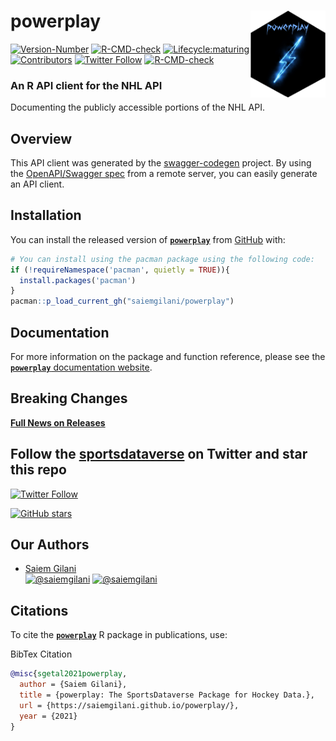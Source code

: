 
# powerplay <a href='https://saiemgilani.github.io/powerplay/'><img src="man/figures/logo.png" align="right" height="139"/></a>

<!-- badges: start -->

[![Version-Number](https://img.shields.io/github/r-package/v/saiemgilani/powerplay?label=powerplay&logo=R&style=for-the-badge)](https://github.com/saiemgilani/powerplay/)
[![R-CMD-check](https://img.shields.io/github/workflow/status/saiemgilani/powerplay/R-CMD-check?label=R-CMD-Check&logo=R&logoColor=white&style=for-the-badge)](https://github.com/saiemgilani/powerplay/actions/workflows/R-CMD-check.yaml)
[![Lifecycle:maturing](https://img.shields.io/badge/lifecycle-maturing-blue.svg?style=for-the-badge&logo=github)](https://github.com/saiemgilani/powerplay/)
[![Contributors](https://img.shields.io/github/contributors/saiemgilani/powerplay?style=for-the-badge)](https://github.com/saiemgilani/powerplay/graphs/contributors)
[![Twitter
Follow](https://img.shields.io/twitter/follow/sportsdataverse?color=blue&label=%40sportsdataverse&logo=twitter&style=for-the-badge)](https://twitter.com/sportsdataverse)
[![R-CMD-check](https://github.com/saiemgilani/powerplay/workflows/R-CMD-check/badge.svg)](https://github.com/saiemgilani/powerplay/actions)

<!-- badges: end -->

### An R API client for the NHL API

Documenting the publicly accessible portions of the NHL API.

## Overview

This API client was generated by the
[swagger-codegen](https://github.com/swagger-api/swagger-codegen)
project. By using the [OpenAPI/Swagger
spec](https://github.com/swagger-api/swagger-spec) from a remote server,
you can easily generate an API client.

## **Installation**

You can install the released version of
[**`powerplay`**](https://github.com/saiemgilani/powerplay/) from
[GitHub](https://github.com/saiemgilani/powerplay) with:

``` r
# You can install using the pacman package using the following code:
if (!requireNamespace('pacman', quietly = TRUE)){
  install.packages('pacman')
}
pacman::p_load_current_gh("saiemgilani/powerplay")
```

## Documentation

For more information on the package and function reference, please see
the [**`powerplay`** documentation
website](https://saiemgilani.github.io/powerplay/).

## **Breaking Changes**

[**Full News on
Releases**](https://saiemgilani.github.io/powerplay/news/index.html)

## Follow the [sportsdataverse](https://twitter.com/sportsdataverse) on Twitter and star this repo

[![Twitter
Follow](https://img.shields.io/twitter/follow/sportsdataverse?color=blue&label=%40sportsdataverse&logo=twitter&style=for-the-badge)](https://twitter.com/sportsdataverse)

[![GitHub
stars](https://img.shields.io/github/stars/saiemgilani/powerplay.svg?color=eee&logo=github&style=for-the-badge&label=Star%20powerplay&maxAge=2592000)](https://github.com/saiemgilani/powerplay/stargazers/)

## **Our Authors**

-   [Saiem Gilani](https://twitter.com/saiemgilani)  
    <a href="https://twitter.com/saiemgilani" target="blank"><img src="https://img.shields.io/twitter/follow/saiemgilani?color=blue&label=%40saiemgilani&logo=twitter&style=for-the-badge" alt="@saiemgilani" /></a>
    <a href="https://github.com/saiemgilani" target="blank"><img src="https://img.shields.io/github/followers/saiemgilani?color=eee&logo=Github&style=for-the-badge" alt="@saiemgilani" /></a>

## **Citations**

To cite the [**`powerplay`**](https://saiemgilani.github.io/powerplay/)
R package in publications, use:

BibTex Citation

``` bibtex
@misc{sgetal2021powerplay,
  author = {Saiem Gilani},
  title = {powerplay: The SportsDataverse Package for Hockey Data.},
  url = {https://saiemgilani.github.io/powerplay/},
  year = {2021}
}
```
